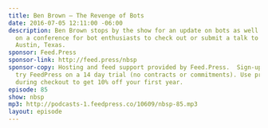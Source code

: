 ```yaml
---
title: Ben Brown — The Revenge of Bots
date: 2016-07-05 12:11:00 -06:00
description: Ben Brown stops by the show for an update on bots as well as some news
  on a conference for bot enthusiasts to check out or submit a talk to coming up in
  Austin, Texas.
sponsor: Feed.Press
sponsor-link: http://feed.press/nbsp
sponsor-copy: Hosting and feed support provided by Feed.Press.  Sign-up today and
  try FeedPress on a 14 day trial (no contracts or commitments). Use promo code *nbsp*
  during checkout to get 10% off your first year.
episode: 85
show: nbsp
mp3: http://podcasts-1.feedpress.co/10609/nbsp-85.mp3
layout: episode
---
```


